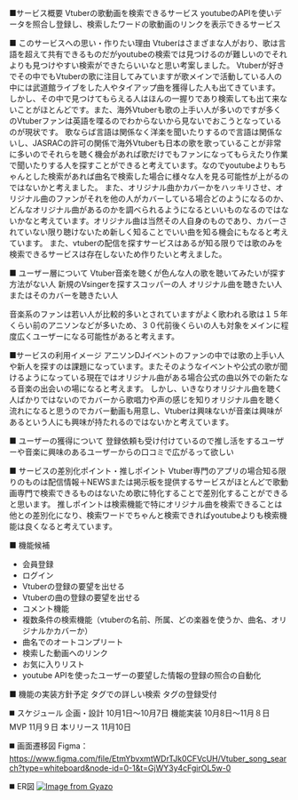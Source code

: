 ■サービス概要
Vtuberの歌動画を検索できるサービス
youtubeのAPIを使いデータを照合し登録し、検索したワードの歌動画のリンクを表示できるサービス

■ このサービスへの思い・作りたい理由
Vtuberはさまざまな人がおり、歌は言語を超えて共有できるものだがyoutubeの検索では見つけるのが難しいのでそれよりも見つけやすい検索ができたらいいなと思い考案しました。
Vtuberが好きでその中でもVtuberの歌に注目してみていますが歌メインで活動している人の中には武道館ライブをした人やタイアップ曲を獲得した人も出てきています。
しかし、その中で見つけてもらえる人はほんの一握りであり検索しても出て来ないことがほとんどです。また、海外Vtuberも歌の上手い人が多いのですが多くのVtuberファンは英語を喋るのでわからないから見ないでおこうとなっているのが現状です。
歌ならば言語は関係なく洋楽を聞いたりするので言語は関係ないし、JASRACの許可の関係で海外Vtuberも日本の歌を歌っていることが非常に多いのでそれらを聴く機会があれば歌だけでもファンになってもらえたり作業で聞いたりする人を探すことができると考えています。なのでyoutubeよりもちゃんとした検索があれば曲名で検索した場合に様々な人を見る可能性が上がるのではないかと考えました。
また、オリジナル曲かカバーかをハッキリさせ、オリジナル曲のファンがそれを他の人がカバーしている場合どのようになるのか、どんなオリジナル曲があるのかを調べられるようになるといいものなるのではないかなと考えています。オリジナル曲は当然その人自身のものであり、カバーされていない限り聴けないため新しく知ることでいい曲を知る機会にもなると考えています。
また、vtuberの配信を探すサービスはあるが知る限りでは歌のみを検索できるサービスは存在しないため作りたいと考えました。

■ ユーザー層について
Vtuber音楽を聴くが色んな人の歌を聴いてみたいが探す方法がない人
新規のVsingerを探すスコッパーの人
オリジナル曲を聴きたい人またはそのカバーを聴きたい人

音楽系のファンは若い人が比較的多いとされていますがよく歌われる歌は１５年くらい前のアニソンなどが多いため、３０代前後くらいの人も対象をメインに程度広くユーザーになる可能性があると考えます。

■サービスの利用イメージ
アニソンDJイベントのファンの中では歌の上手い人や新人を探すのは課題になっています。またそのようなイベントや公式の歌が聞けるようになっている現在ではオリジナル曲がある場合公式の曲以外での新たなる音楽の出会いの場になると考えます。
しかし、いきなりオリジナル曲を聴く人ばかりではないのでカバーから歌唱力や声の感じを知りオリジナル曲を聴く流れになると思うのでカバー動画も用意し、Vtuberは興味ないが音楽は興味があるという人にも興味が持たれるのではないかと考えています。

■ ユーザーの獲得について
登録依頼も受け付けているので推し活をするユーザーや音楽に興味のあるユーザーからの口コミで広がるって欲しい

■ サービスの差別化ポイント・推しポイント
Vtuber専門のアプリの場合知る限りのものは配信情報＋NEWSまたは掲示板を提供するサービスがほとんどで歌動画専門で検索できるものはないため歌に特化することで差別化することができると思います。
推しポイントは検索機能で特にオリジナル曲を検索できることは他との差別化になり、検索ワードでちゃんと検索できればyoutubeよりも検索機能は良くなると考えています。

■ 機能候補
- 会員登録
- ログイン
- Vtuberの登録の要望を出せる
- Vtuberの曲の登録の要望を出せる
- コメント機能
- 複数条件の検索機能（vtuberの名前、所属、どの楽器を使うか、曲名、オリジナルかカバーか）
- 曲名でのオートコンプリート
- 検索した動画へのリンク
- お気に入りリスト
- youtube APIを使ったユーザーの要望した情報の登録の照合の自動化


■ 機能の実装方針予定
タグでの詳しい検索
タグの登録受付

◼️ スケジュール
企画・設計  10月1日〜10月7日
機能実装    10月8日〜11月８日
MVP        11月９日
本リリース  11月10日

◼️ 画面遷移図
Figma：https://www.figma.com/file/EtmYbvxmtWDrTJk0CFVcUH/Vtuber_song_search?type=whiteboard&node-id=0-1&t=GjWY3y4cFgirOL5w-0

◼️ ER図
[![Image from Gyazo](https://i.gyazo.com/56ea717f2e705123d7708658075a5b39.png)](https://gyazo.com/56ea717f2e705123d7708658075a5b39)